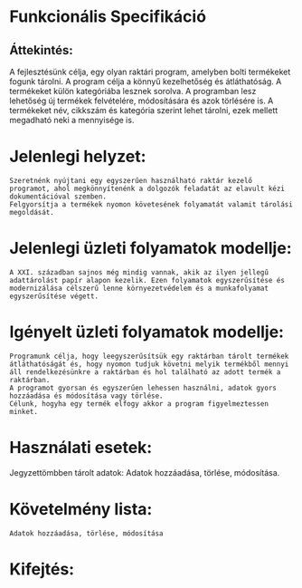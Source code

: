 # Funkcionális Specifikáció

## Áttekintés:
  A fejlesztésünk célja, egy olyan raktári program, amelyben bolti termékeket fogunk tárolni.
  A program célja a könnyű kezelhetőség és átláthatóság.
  A termékeket külön kategóriába lesznek sorolva.
	A programban lesz lehetőség új termékek felvételére, módosítására és azok törlésére is.
	A termékeket név, cikkszám és kategória szerint lehet tárolni, ezek mellett megadható neki a mennyisége is.

# Jelenlegi helyzet:
	Szeretnénk nyújtani egy egyszerűen használható raktár kezelő programot, ahol megkönnyítenénk a dolgozók feladatát az elavult kézi dokumentációval szemben.
	Felgyorsítja a termékek nyomon követesének folyamatát valamit tárolási megoldását. 

# Jelenlegi üzleti folyamatok modellje:
	A XXI. században sajnos még mindig vannak, akik az ilyen jellegű adattárolást papír alapon kezelik. Ezen folyamatok egyszerűsítése és modernizálása célszerű lenne környezetvédelem és a munkafolyamat egyszerűsítése végett.

# Igényelt üzleti folyamatok modellje:
	Programunk célja, hogy leegyszerűsítsük egy raktárban tárolt termékek átláthatóságát és, hogy nyomon tudjuk követni melyik termékből mennyi áll rendelkezésünkre a raktárban és hol található az adott termék a raktárban.
	A programot gyorsan és egyszerűen lehessen használni, adatok gyors hozzáadása és módosítása vagy törlése.
	Célunk, hogyha egy termék elfogy akkor a program figyelmeztessen minket.

# Használati esetek:
Jegyzettömbben tárolt adatok:
	Adatok hozzáadása, törlése, módosítása.

# Követelmény lista:
	Adatok hozzáadása, törlése, módosítása

# Kifejtés: